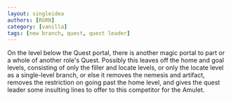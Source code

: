 ```yaml
---
layout: singleidea
authors: [RGRN]
category: [vanilla]
tags: [new branch, quest, quest leader]
---
```

On the level below the Quest portal, there is another magic portal to part or a
whole of another role's Quest. Possibly this leaves off the home and goal
levels, consisting of only the filler and locate levels, or only the locate
level as a single-level branch, or else it removes the nemesis and artifact,
removes the restriction on going past the home level, and gives the quest leader
some insulting lines to offer to this competitor for the Amulet.
